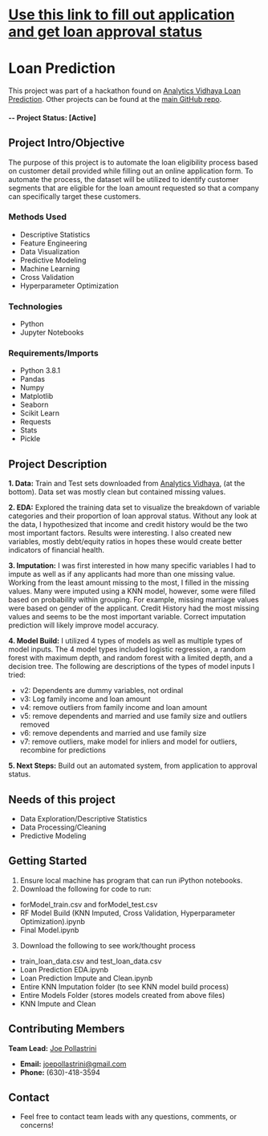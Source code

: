 # [Use this link to fill out application and get loan approval status](https://forms.gle/TxX6AF3d1JuNdgET9)

# Loan Prediction
This project was part of a hackathon found on [Analytics Vidhaya Loan Prediction](https://datahack.analyticsvidhya.com/contest/practice-problem-loan-prediction-iii/). Other projects can be found at the [main GitHub repo](https://github.com/joepollastrini).

#### -- Project Status: [Active]

## Project Intro/Objective
The purpose of this project is to automate the loan eligibility process based on customer detail provided while filling out an online application form.  To automate the process, the dataset will be utilized to identify customer segments that are eligible for the loan amount requested so that a company can specifically target these customers.

### Methods Used
* Descriptive Statistics
* Feature Engineering
* Data Visualization
* Predictive Modeling
* Machine Learning
* Cross Validation
* Hyperparameter Optimization

### Technologies
* Python
* Jupyter Notebooks


### Requirements/Imports
* Python 3.8.1
* Pandas
* Numpy
* Matplotlib
* Seaborn
* Scikit Learn
* Requests
* Stats
* Pickle

## Project Description
****1. Data:**** Train and Test sets downloaded from [Analytics Vidhaya](https://datahack.analyticsvidhya.com/contest/practice-problem-loan-prediction-iii/#ProblemStatement), (at the bottom).  Data set was mostly clean but contained missing values.

****2. EDA:**** Explored the training data set to visualize the breakdown of variable categories and their proportion of loan approval status.  Without any look at the data, I hypothesized that income and credit history would be the two most important factors.  Results were interesting.  I also created new variables, mostly debt/equity ratios in hopes these would create better indicators of financial health.

****3. Imputation:****  I was first interested in how many specific variables I had to impute as well as if any applicants had more than one missing value.  Working from the least amount missing to the most, I filled in the missing values.  Many were imputed using a KNN model, however, some were filled based on probability within grouping.  For example, missing marriage values were based on gender of the applicant.  Credit History had the most missing values and seems to be the most important variable.  Correct imputation prediction will likely improve model accuracy.

****4. Model Build:****  I utilized 4 types of models as well as multiple types of model inputs.  The 4 model types included logistic regression, a random forest with maximum depth, and random forest with a limited depth, and a decision tree.  The following are descriptions of the types of model inputs I tried:
  * v2: Dependents are dummy variables, not ordinal
  * v3: Log family income and loan amount
  * v4: remove outliers from family income and loan amount
  * v5: remove dependents and married and use family size and outliers removed
  * v6: remove dependents and married and use family size
  * v7: remove outliers, make model for inliers and model for outliers, recombine for predictions
 
 ****5. Next Steps:****  Build out an automated system, from application to approval status.

## Needs of this project
* Data Exploration/Descriptive Statistics
* Data Processing/Cleaning
* Predictive Modeling

## Getting Started
1. Ensure local machine has program that can run iPython notebooks.
2. Download the following for code to run:
 * forModel_train.csv and forModel_test.csv
 * RF Model Build (KNN Imputed, Cross Validation, Hyperparameter Optimization).ipynb
 * Final Model.ipynb
3. Download the following to see work/thought process
 * train_loan_data.csv and test_loan_data.csv
 * Loan Prediction EDA.ipynb
 * Loan Prediction Impute and Clean.ipynb
 * Entire KNN Imputation folder (to see KNN model build process)
 * Entire Models Folder (stores models created from above files)
 * KNN Impute and Clean

## Contributing Members

****Team Lead:**** [Joe Pollastrini](https://github.com/joepollastrini)
* ****Email:**** joepollastrini@gmail.com
* ****Phone:**** (630)-418-3594

## Contact
* Feel free to contact team leads with any questions, comments, or concerns!

